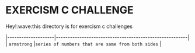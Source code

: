 <h1> EXERCISM C CHALLENGE </h1>
<p> Hey!:wave:this directory is for exercism c challenges </p>

|--------------------|--------------------------------------------------------|
| `armstrong`	     |`series of numbers that are same from both sides`       |

